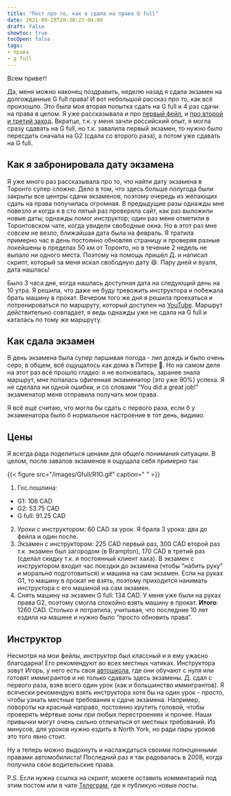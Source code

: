 ```yaml
---
title: "Пост про то, как я сдала на права G full"
date: 2021-09-28T20:30:27-04:00
draft: false
showtoc: true
tocOpen: false
tags:
- права
- g full
---
```

Всем привет!

Да, меня можно наконец поздравить, неделю назад я сдала экзамен на долгожданные G full права! И вот небольшой рассказ про то, как всё произошло.
Это была моя вторая попытка сдать на G full и 4 раз сдачи на права в целом. Я уже рассказывала и про [первый фейл](https://natashakatson.com/ru/posts/how-to-fail-an-exam/), и [про второй и третий заход](https://natashakatson.com/ru/posts/first-summer-in-canada/#%d0%b2%d0%be%d0%b4%d0%b8%d1%82%d0%b5%d0%bb%d1%8c%d1%81%d0%ba%d0%b8%d0%b5-%d0%bf%d1%80%d0%b0%d0%b2%d0%b0). Вкратце, т.к. у меня зачли российский опыт, я могла сразу сдавать на G full, но т.к. завалила первый экзамен, то нужно было пересдать сначала на G2 (сдала со второго раза), а потом уже сдавать на G full.

## Как я забронировала дату экзамена

Я уже много раз рассказывала про то, что найти дату экзамена в Торонто супер сложно. Дело в том, что здесь больше полугода были закрыты все центры сдачи экзаменов, поэтому очередь из желающих сдать на права получилась огромная. В предыдущие разы однажды мне повезло и когда я в сто пятый раз проверяла сайт, как раз выложили новые даты; однажды помог инструктор; один раз меня отметили в Торонтовском чате, когда увидели свободные окна. Но в этот раз мне совсем не везло, ближайшая дата была на февраль. Я тратила примерно час в день постоянно обновляя страницу и проверяя разные локейшены в пределах 50 км от Торонто, но в течение 2 недель не выпало ни одного места. Поэтому на помощь пришёл Д. и написал скрипт, который за меня искал свободную дату 😄. Пару дней и вуаля, дата нашлась!

Было 3 часа дня, когда нашлась доступная дата на следующий день на 10 утра. Я решила, что даже не буду тревожить инструктора и побежала брать машину в прокат. Вечером того же дня я решила проехаться и потренироваться по маршруту, который доступен на [YouTube](https://youtu.be/5gmuQzppCwc). Маршрут действительно совпадает, я ведь однажды уже не сдала на G full и каталась по тому же маршруту.

## Как сдала экзамен
В день экзамена была супер паршивая погода - лил дождь и было очень серо, в общем, всё ощущалось как дома в Питере 🥲. Но на самом деле на этот раз всё прошло гладко: я не волновалась, заранее знала маршрут, мне попалась офигенная экзаменатор (это уже 90%) успеха. Я не сделала ни одной ошибки, и со словами “You did a great job!” экзаменатор меня отправила получать мои права.

Я всё ещё считаю, что могла бы сдать с первого раза, если б у экзаменатора было б нормальное настроение в тот день, видимо.

## Цены

Я всегда рада поделиться ценами для общего понимания ситуации. В целом, после завалов экзаменов я ощущала себя примерно так

{{< figure src="/images/Gfull/R1O.gif" caption=" " >}}

1. Гос.пошлина:
- G1: 106 CAD 
- G2: 53.75 CAD 
- G full: 91.25 CAD 
2. Уроки с инструктором: 60 CAD за урок. Я брала 3 урока: два до фейла и один после.
3. Экзамен с инструктором: 225 CAD первый раз, 300 CAD второй раз т.к. экзамен был загородом (в Brampton), 170 CAD в третий раз (сделал скидку т.к. я постоянный клиент хаха). В экзамен с инструктором входит час поездки до экзамена (чтобы "набить руку" и морально подготовиться) и машина на сам экзамен. Если на руках G1, то машину в прокат не взять, поэтому приходится нанимать инструктора с его машиной на сам экзамен.
4. Снять машину на экзамен G full: 134 CAD. У меня уже были на руках права G2, поэтому смогла спокойно взять машину в прокат.
**Итого**: 1260 CAD. Столько я потратила, учитывая, что последние 10 лет ездила на машине и нужно было “просто обновить права”.

## Инструктор
Несмотря на мои фейлы, инструктор был классный и я ему ужасно благодарна! Его рекомендуют во всех местных чатиках. Инструктора зовут Игорь, у него есть своя [автошкола](https://g.page/sprint-driving?share), где они обучают с нуля или готовят иммигрантов и не только сдавать здесь экзамены. Д. сдал с первого раза, взяв всего один урок (как и большинство иммигрантов). Я всячески рекомендую взять инструктора хотя бы на один урок - просто, чтобы узнать местные требования к сдаче экзамена. Например, повороты на красный направо, постоянно крутить головой, чтобы проверять мёртвые зоны при любых перестроениях и прочее. Наши привычки могут очень сильно отличаться от местных требований. Из минусов, для уроков нужно ездить в North York, но ради пары уроков это того явно стоит.

Ну а теперь можно выдохнуть и наслаждаться своими полноценными правами автомобилиста! Последний раз я так радовалась в 2008, когда получила свои водительские права.

P.S. Если нужна ссылка на скрипт, можете оставить комментарий под этим постом или в чате [Телеграм](https://t.me/natashakatson), где я публикую новые посты. 






